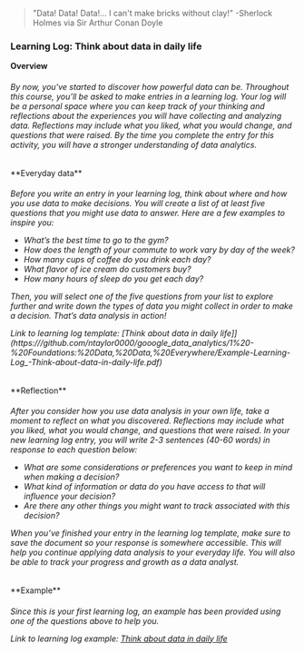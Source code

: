 > "Data! Data! Data!... I can't make bricks without clay!" 
> -Sherlock Holmes via Sir Arthur Conan Doyle


### Learning Log: Think about data in daily life
**Overview**
<h6 align="left">
By now, you've started to discover how powerful data can be. Throughout this course, you’ll be asked to make entries in a learning log. Your log will be a personal space where you can keep track of your thinking and reflections about the experiences you will have collecting and analyzing data. Reflections may include what you liked, what you would change, and questions that were raised. By the time you complete the entry for this activity, you will have a stronger understanding of data analytics. 
</h6>
**Everyday data**
<h6 align="left">
Before you write an entry in your learning log, think about where and how you use data to make decisions. You will create a list of at least five questions that you might use data to answer. Here are a few examples to inspire you:

- What’s the best time to go to the gym?
- How does the length of your commute to work vary by day of the week?
- How many cups of coffee do you drink each day?
- What flavor of ice cream do customers buy?
- How many hours of sleep do you get each day? 

Then, you will select one of the five questions from your list to explore further and write down the types of data you might collect in order to make a decision. That’s data analysis in action!

Link to learning log template: [Think about data in daily life]](https:///github.com/ntaylor0000/gooogle_data_analytics/1%20-%20Foundations:%20Data,%20Data,%20Everywhere/Example-Learning-Log_-Think-about-data-in-daily-life.pdf) 
</h6>
**Reflection**
<h6 align="left">
After you consider how you use data analysis in your own life, take a moment to reflect on what you discovered. Reflections may include what you liked, what you would change, and questions that were raised. In your new learning log entry, you will write 2-3 sentences (40-60 words) in response to each question below:

- What are some considerations or preferences you want to keep in mind when making a decision?
- What kind of information or data do you have access to that will influence your decision?
- Are there any other things you might want to track associated with this decision?

When you’ve finished your entry in the learning log template, make sure to save the document so your response is somewhere accessible. This will help you continue applying data analysis to your everyday life. You will also be able to track your progress and growth as a data analyst.
</h6>
**Example**
<h6 align="left">
Since this is your first learning log, an example has been provided using one of the questions above to help you.

Link to learning log example: [Think about data in daily life](https:///github.com/ntaylor0000/gooogle_data_analytics/1%20-%20Foundations:%20Data,%20Data,%20Everywhere/Learning-Log-Template_-Think-about-data-in-daily-life.docx) 
</h6>
